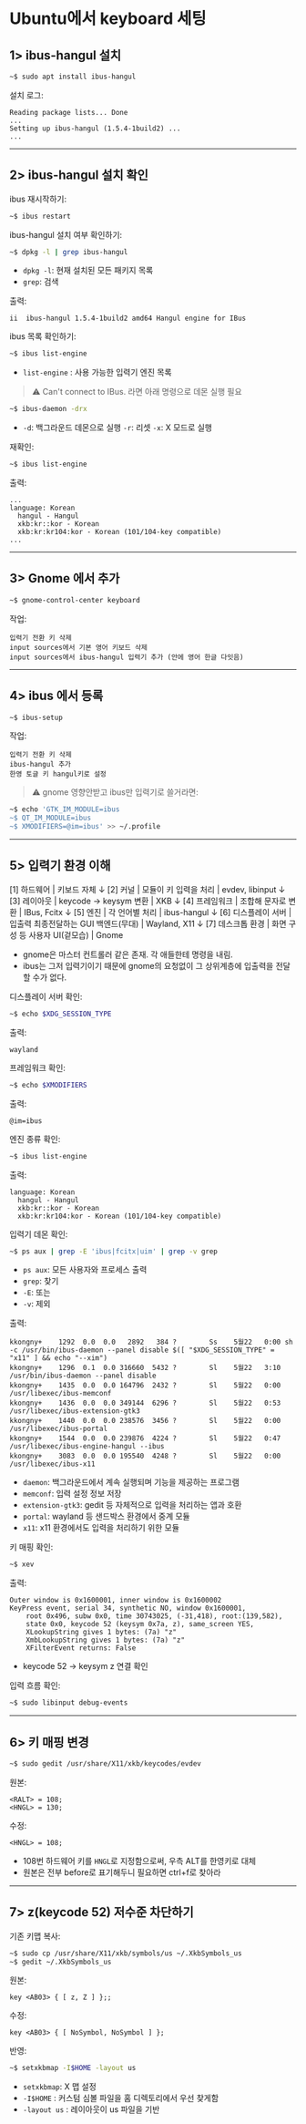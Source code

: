 # Ubuntu에서 keyboard 세팅

## 1> ibus-hangul 설치

```bash
~$ sudo apt install ibus-hangul
```

설치 로그:
```
Reading package lists... Done
...
Setting up ibus-hangul (1.5.4-1build2) ...
...
```

---

## 2> ibus-hangul 설치 확인

ibus 재시작하기:
```bash
~$ ibus restart
```

ibus-hangul 설치 여부 확인하기:
```bash
~$ dpkg -l | grep ibus-hangul
```

* `dpkg -l`: 현재 설치된 모든 패키지 목록
* `grep`: 검색

출력:
```
ii  ibus-hangul 1.5.4-1build2 amd64 Hangul engine for IBus
```

ibus 목록 확인하기:
```bash
~$ ibus list-engine
```
* `list-engine` : 사용 가능한 입력기 엔진 목록

> ⚠️ Can't connect to IBus. 라면 아래 명령으로 데몬 실행 필요

```bash
~$ ibus-daemon -drx
```
* `-d`: 백그라운드 데몬으로 실행 `-r`: 리셋 `-x`: X 모드로 실행

재확인:
```bash
~$ ibus list-engine
```

출력:
```
...
language: Korean
  hangul - Hangul
  xkb:kr::kor - Korean
  xkb:kr:kr104:kor - Korean (101/104-key compatible)
...
```

---

## 3> Gnome 에서 추가

```bash
~$ gnome-control-center keyboard
```

작업:
```
입력기 전환 키 삭제
input sources에서 기본 영어 키보드 삭제
input sources에서 ibus-hangul 입력기 추가 (안에 영어 한글 다잇음)
```
---

## 4> ibus 에서 등록

```bash
~$ ibus-setup
```

작업:
```
입력기 전환 키 삭제
ibus-hangul 추가
한영 토글 키 hangul키로 설정
```

> ⚠️ gnome 영향안받고 ibus만 입력기로 쓸거라면:
```bash
~$ echo 'GTK_IM_MODULE=ibus
~$ QT_IM_MODULE=ibus
~$ XMODIFIERS=@im=ibus' >> ~/.profile
```

---

## 5> 입력기 환경 이해

[1] 하드웨어 | 키보드 자체
 ↓
[2] 커널 | 모듈이 키 입력을 처리 | evdev, libinput
 ↓
[3] 레이아웃 | keycode → keysym 변환 | XKB
 ↓
[4] 프레임워크 | 조합해 문자로 변환 | IBus, Fcitx
 ↓
[5] 엔진 | 각 언어별 처리 | ibus-hangul
 ↓
[6] 디스플레이 서버 | 입출력 최종전달하는 GUI 백엔드(무대) | Wayland, X11
 ↓
[7] 데스크톱 환경 | 화면 구성 등 사용자 UI(겉모습) | Gnome

* gnome은 마스터 컨트롤러 같은 존재. 각 애들한테 명령을 내림.
* ibus는 그저 입력기이기 때문에 gnome의 요청없이 그 상위계층에 입출력을 전달할 수가 없다.

디스플레이 서버 확인:
```bash
~$ echo $XDG_SESSION_TYPE
```
출력:
```
wayland
```

프레임워크 확인:
```bash
~$ echo $XMODIFIERS
```
출력:
```
@im=ibus
```

엔진 종류 확인:
```bash
~$ ibus list-engine
```
출력:
```
language: Korean
  hangul - Hangul
  xkb:kr::kor - Korean
  xkb:kr:kr104:kor - Korean (101/104-key compatible)
```

입력기 데몬 확인:
```bash
~$ ps aux | grep -E 'ibus|fcitx|uim' | grep -v grep
```
* `ps aux`: 모든 사용자와 프로세스 출력
* `grep`: 찾기
* `-E`: 또는
* `-v`: 제외

출력:
```
kkongny+    1292  0.0  0.0   2892   384 ?        Ss    5월22   0:00 sh -c /usr/bin/ibus-daemon --panel disable $([ "$XDG_SESSION_TYPE" = "x11" ] && echo "--xim")
kkongny+    1296  0.1  0.0 316660  5432 ?        Sl    5월22   3:10 /usr/bin/ibus-daemon --panel disable
kkongny+    1435  0.0  0.0 164796  2432 ?        Sl    5월22   0:00 /usr/libexec/ibus-memconf
kkongny+    1436  0.0  0.0 349144  6296 ?        Sl    5월22   0:53 /usr/libexec/ibus-extension-gtk3
kkongny+    1440  0.0  0.0 238576  3456 ?        Sl    5월22   0:00 /usr/libexec/ibus-portal
kkongny+    1544  0.0  0.0 239876  4224 ?        Sl    5월22   0:47 /usr/libexec/ibus-engine-hangul --ibus
kkongny+    3083  0.0  0.0 195540  4248 ?        Sl    5월22   0:00 /usr/libexec/ibus-x11
```
* `daemon`: 백그라운드에서 계속 실행되며 기능을 제공하는 프로그램
* `memconf`: 입력 설정 정보 저장
* `extension-gtk3`: gedit 등 자체적으로 입력을 처리하는 앱과 호환
* `portal`: wayland 등 샌드박스 환경에서 중계 모듈
* `x11`: x11 환경에서도 입력을 처리하기 위한 모듈


키 매핑 확인:
```bash
~$ xev
```
출력:
```
Outer window is 0x1600001, inner window is 0x1600002
KeyPress event, serial 34, synthetic NO, window 0x1600001,
    root 0x496, subw 0x0, time 30743025, (-31,418), root:(139,582),
    state 0x0, keycode 52 (keysym 0x7a, z), same_screen YES,
    XLookupString gives 1 bytes: (7a) "z"
    XmbLookupString gives 1 bytes: (7a) "z"
    XFilterEvent returns: False
```
* keycode 52 -> keysym z 연결 확인

입력 흐름 확인:
```bash
~$ sudo libinput debug-events
```

---

## 6> 키 매핑 변경

```bash
~$ sudo gedit /usr/share/X11/xkb/keycodes/evdev
```

원본:
```xkb
<RALT> = 108;
<HNGL> = 130;
```

수정:
```xkb
<HNGL> = 108;
```

* 108번 하드웨어 키를 `HNGL`로 지정함으로써, 우측 ALT를 한영키로 대체
* 원본은 전부 before로 표기해두니 필요하면 ctrl+f로 찾아라

---

## 7> z(keycode 52) 저수준 차단하기

기존 키맵 복사:
```bash
~$ sudo cp /usr/share/X11/xkb/symbols/us ~/.XkbSymbols_us
~$ gedit ~/.XkbSymbols_us
```

원본:
```xkb
key <AB03> { [ z, Z ] };;
```

수정:
```xkb
key <AB03> { [ NoSymbol, NoSymbol ] };
```

반영:
```bash
~$ setxkbmap -I$HOME -layout us
```

* `setxkbmap`: X 맵 설정
* `-I$HOME` : 커스텀 심볼 파일을 홈 디렉토리에서 우선 찾게함
* `-layout us` : 레이아웃이 us 파일을 기반
